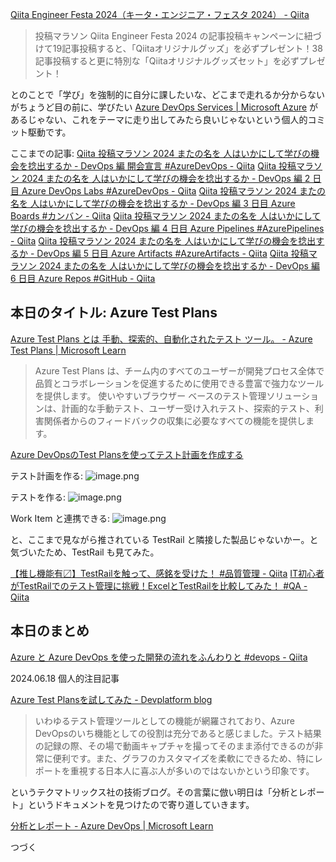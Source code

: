 [Qiita Engineer Festa 2024（キータ・エンジニア・フェスタ 2024） - Qiita](https://qiita.com/official-campaigns/engineer-festa/2024)

> 投稿マラソン
> Qiita Engineer Festa 2024 の記事投稿キャンペーンに紐づけて19記事投稿すると、「Qiitaオリジナルグッズ」を必ずプレゼント！38記事投稿すると更に特別な「Qiitaオリジナルグッズセット」を必ずプレゼント！

とのことで「学び」を強制的に自分に課したいな、どこまで走れるか分からないがちょうど目の前に、学びたい [Azure DevOps Services | Microsoft Azure](https://azure.microsoft.com/ja-jp/products/devops) があるじゃない、これをテーマに走り出してみたら良いじゃないという個人的コミット駆動です。


ここまでの記事: 
[Qiita 投稿マラソン 2024 またの名を 人はいかにして学びの機会を捻出するか - DevOps 編 開会宣言 #AzureDevOps - Qiita](https://qiita.com/e99h2121/items/02fcccdc257a0c534fff)
[Qiita 投稿マラソン 2024 またの名を 人はいかにして学びの機会を捻出するか - DevOps 編 2 日目 Azure DevOps Labs #AzureDevOps - Qiita](https://qiita.com/e99h2121/items/f3e9672103aead998379)
[Qiita 投稿マラソン 2024 またの名を 人はいかにして学びの機会を捻出するか - DevOps 編 3 日目 Azure Boards #カンバン - Qiita](https://qiita.com/e99h2121/items/d79a7edba67b133dfc37)
[Qiita 投稿マラソン 2024 またの名を 人はいかにして学びの機会を捻出するか - DevOps 編 4 日目 Azure Pipelines #AzurePipelines - Qiita](https://qiita.com/e99h2121/items/564e9126eb5f93765346)
[Qiita 投稿マラソン 2024 またの名を 人はいかにして学びの機会を捻出するか - DevOps 編 5 日目 Azure Artifacts #AzureArtifacts - Qiita](https://qiita.com/e99h2121/items/d0f2b3f5c308d0910775)
[Qiita 投稿マラソン 2024 またの名を 人はいかにして学びの機会を捻出するか - DevOps 編 6 日目 Azure Repos #GitHub - Qiita](https://qiita.com/e99h2121/items/f78e69d9c82b60addb82)



## 本日のタイトル: Azure Test Plans

[Azure Test Plans とは 手動、探索的、自動化されたテスト ツール。 - Azure Test Plans | Microsoft Learn](https://learn.microsoft.com/ja-jp/azure/devops/test/overview?view=azure-devops)

> Azure Test Plans は、チーム内のすべてのユーザーが開発プロセス全体で品質とコラボレーションを促進するために使用できる豊富で強力なツールを提供します。 使いやすいブラウザー ベースのテスト管理ソリューションは、計画的な手動テスト、ユーザー受け入れテスト、探索的テスト、利害関係者からのフィードバックの収集に必要なすべての機能を提供します。

[Azure DevOpsのTest Plansを使ってテスト計画を作成する](https://zenn.dev/yuriemori/articles/c22565950027f7)

テスト計画を作る:
![image.png](https://qiita-image-store.s3.ap-northeast-1.amazonaws.com/0/93824/b33449fe-60d9-80c6-d665-384b45b738d0.png)

テストを作る:
![image.png](https://qiita-image-store.s3.ap-northeast-1.amazonaws.com/0/93824/974f326b-cd48-ed04-7f6a-0261badaf3e2.png)

Work Item と連携できる:
![image.png](https://qiita-image-store.s3.ap-northeast-1.amazonaws.com/0/93824/31d7fc01-44e6-1d5c-9238-104ef7c60af0.png)

と、ここまで見ながら推されている TestRail と隣接した製品じゃないかー。と気づいたため、TestRail も見てみた。

[【推し機能有〼】TestRailを触って、感銘を受けた！ #品質管理 - Qiita](https://qiita.com/Syahu_Writer/items/43753ce025518c61775e)
[IT初心者がTestRailでのテスト管理に挑戦！ExcelとTestRailを比較してみた！ #QA - Qiita](https://qiita.com/it_beginner/items/2a54a73c024cdf22b0d3)


## 本日のまとめ

[Azure と Azure DevOps を使った開発の流れをふんわりと #devops - Qiita](https://qiita.com/mstakaha1113/items/1fa52135a7a61dfc30e4#%E5%93%81%E8%B3%AA%E7%A2%BA%E8%AA%8D%E3%83%86%E3%82%B9%E3%83%88%E3%82%92%E5%AE%9F%E6%96%BD%E3%81%99%E3%82%8B)


2024.06.18 個人的注目記事

[Azure Test Plansを試してみた - Devplatform blog](https://blog.devplatform.techmatrix.jp/blog/try-azure-test-plans/)

> いわゆるテスト管理ツールとしての機能が網羅されており、Azure DevOpsのいち機能としての役割は充分であると感じました。テスト結果の記録の際、その場で動画キャプチャを撮ってそのまま添付できるのが非常に便利です。また、グラフのカスタマイズを柔軟にできるため、特にレポートを重視する日本人に喜ぶ人が多いのではないかという印象です。

というテクマトリックス社の技術ブログ。その言葉に倣い明日は「分析とレポート」というドキュメントを見つけたので寄り道していきます。

[分析とレポート - Azure DevOps | Microsoft Learn](https://learn.microsoft.com/ja-jp/azure/devops/report/?view=azure-devops)

つづく

